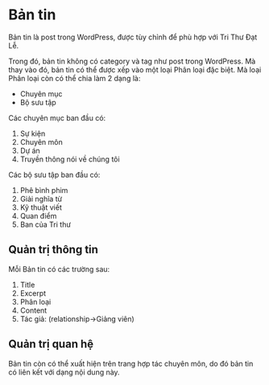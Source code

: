 # Bản tin

Bản tin là post trong WordPress, được tùy chỉnh để phù hợp với Tri Thư Đạt Lễ.

Trong đó, bản tin không có category và tag như post trong WordPress. Mà thay vào đó, bản tin có thể được xếp vào một loại Phân loại đặc biệt. Mà loại Phân loại còn có thể chia làm 2 dạng là:

- Chuyên mục
- Bộ sưu tập

Các chuyên mục ban đầu có:

1. Sự kiện
2. Chuyên môn
3. Dự án
4. Truyền thông nói về chúng tôi

Các bộ sưu tập ban đầu có:

1. Phê bình phim
2. Giải nghĩa từ
3. Kỹ thuật viết
4. Quan điểm
5. Ban của Tri thư

## Quản trị thông tin

Mỗi Bản tin có các trường sau:

1. Title
2. Excerpt
3. Phân loại
4. Content
5. Tác giả: (relationship->Giảng viên)

## Quản trị quan hệ

Bản tin còn có thể xuất hiện trên trang hợp tác chuyên môn, do đó bản tin có liên kết với dạng nội dung này.
